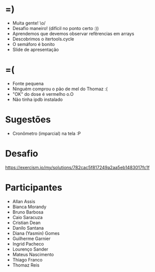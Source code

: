 =)
==

- Muita gente! \o/
- Desafio maneiro! (difícil no ponto certo :))
- Aprendemos que devemos observar refêrencias em arrays
- Descobrimos o itertools.cycle
- O semáforo é bonito
- Slide de apresentação

=(
==

- Fonte pequena
- Ninguém comprou o pão de mel do Thomaz :(
- "OK" do dose é vermelho o.O
- Não tinha ipdb instalado

Sugestões
=========

- Cronômetro (imparcial) na tela :P

Desafio
=======

https://exercism.io/my/solutions/782cac5f817249a2aa5eb1483017fc1f

Participantes
=============

- Allan Assis
- Bianca Morandy
- Bruno Barbosa
- Caio Saracuza
- Cristian Dean
- Danilo Santana
- Diana (Yasmin) Gomes
- Guilherme Garnier
- Ingrid Pacheco
- Lourenço Sander
- Mateus Nascimento
- Thiago Franco
- Thomaz Reis